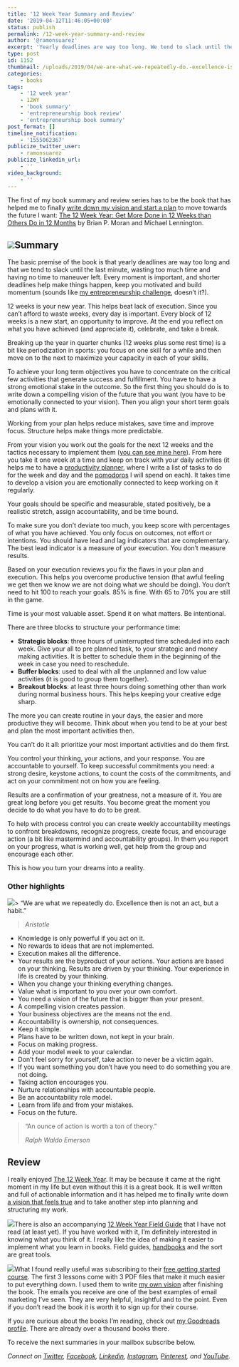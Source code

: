 ```yaml
---
title: '12 Week Year Summary and Review'
date: '2019-04-12T11:46:05+00:00'
status: publish
permalink: /12-week-year-summary-and-review
author: '@ramonsuarez'
excerpt: 'Yearly deadlines are way too long. We tend to slack until the last minute, wasting too much time and having no time to maneuver left. Every moment is important, and shorter deadlines help make things happen, keep you motivated and build momentum.'
type: post
id: 1152
thumbnail: /uploads/2019/04/we-are-what-we-repeatedly-do.-excellence-is-not-an-act-but-a-habit.png
categories: 
    - books
tags:
    - '12 week year'
    - 12WY
    - 'book summary'
    - 'entrepreneurship book review'
    - 'entrepreneurship book summary'
post_format: []
timeline_notification:
    - '1555062367'
publicize_twitter_user:
    - ramonsuarez
publicize_linkedin_url:
    - ''
video_background:
    - ''
---
```

The first of my book summary and review series has to be the book that has helped me to finally [write down my vision and start a plan](https://ramonsuarez.com/my-vision-and-plan/) to move towards the future I want: [The 12 Week Year: Get More Done in 12 Weeks than Others Do in 12 Months](https://amzn.to/2Z6QxL1) by Brian P. Moran and Michael Lennington.

[![](/uploads/2019/05/12-week-year-cover.jpg)](https://amzn.to/2VQut9E)Summary
-------

The basic premise of the book is that yearly deadlines are way too long and that we tend to slack until the last minute, wasting too much time and having no time to maneuver left. Every moment is important, and shorter deadlines help make things happen, keep you motivated and build momentum (sounds like [my entrepreneurship challenge](https://ramonsuarez.com/launching-at-least-one-project-every-month-my-entrepreneurship-learning-challenge/), doesn’t it?).

12 weeks is your new year. This helps beat lack of execution. Since you can’t afford to waste weeks, every day is important. Every block of 12 weeks is a new start, an opportunity to improve. At the end you reflect on what you have achieved (and appreciate it), celebrate, and take a break.

Breaking up the year in quarter chunks (12 weeks plus some rest time) is a bit like periodization in sports: you focus on one skill for a while and then move on to the next to maximize your capacity in each of your skills.

To achieve your long term objectives you have to concentrate on the critical few activities that generate success and fulfillment. You have to have a strong emotional stake in the outcome. So the first thing you should do is to write down a compelling vision of the future that you want (you have to be emotionally connected to your vision). Then you align your short term goals and plans with it.

Working from your plan helps reduce mistakes, save time and improve focus. Structure helps make things more predictable.

From your vision you work out the goals for the next 12 weeks and the tactics necessary to implement them ([you can see mine here](https://ramonsuarez.com/my-vision-and-plan/)). From here you take it one week at a time and keep on track with your daily activities (it helps me to have a [productivity planner](https://amzn.to/2DbDRcv), where I write a list of tasks to do for the week and day and the [pomodoros](https://en.wikipedia.org/wiki/Pomodoro_Technique) I will spend on each). It takes time to develop a vision you are emotionally connected to keep working on it regularly.

Your goals should be specific and measurable, stated positively, be a realistic stretch, assign accountability, and be time bound.

To make sure you don’t deviate too much, you keep score with percentages of what you have achieved. You only focus on outcomes, not effort or intentions. You should have lead and lag indicators that are complementary. The best lead indicator is a measure of your execution. You don’t measure results.

Based on your execution reviews you fix the flaws in your plan and execution. This helps you overcome productive tension (that awful feeling we get then we know we are not doing what we should be doing). You don’t need to hit 100 to reach your goals. 85% is fine. With 65 to 70% you are still in the game.

Time is your most valuable asset. Spend it on what matters. Be intentional.

There are three blocks to structure your performance time:

- **Strategic blocks**: three hours of uninterrupted time scheduled into each week. Give your all to pre planned task, to your strategic and money making activities. It is better to schedule them in the beginning of the week in case you need to reschedule.
- **Buffer blocks**: used to deal with all the unplanned and low value activities (it is good to group them together).
- **Breakout blocks**: at least three hours doing something other than work during normal business hours. This helps keeping your creative edge sharp.

The more you can create routine in your days, the easier and more productive they will become. Think about when you tend to be at your best and plan the most important activities then.

You can’t do it all: prioritize your most important activities and do them first.

You control your thinking, your actions, and your response. You are accountable to yourself. To keep successful commitments you need: a strong desire, keystone actions, to count the costs of the commitments, and act on your commitment not on how you are feeling.

Results are a confirmation of your greatness, not a measure of it. You are great long before you get results. You become great the moment you decide to do what you have to do to be great.

To help with process control you can create weekly accountability meetings to confront breakdowns, recognize progress, create focus, and encourage action (a bit like mastermind and accountability groups). In them you report on your progress, what is working well, get help from the group and encourage each other.

This is how you turn your dreams into a reality.

### Other highlights

![](/uploads/2019/04/we-are-what-we-repeatedly-do.-excellence-is-not-an-act-but-a-habit-1.png)> “We are what we repeatedly do. Excellence then is not an act, but a habit.”
> 
> <cite>*Aristotle*</cite>

- Knowledge is only powerful if you act on it.
- No rewards to ideas that are not implemented.
- Execution makes all the difference.
- Your results are the byproduct of your actions. Your actions are based on your thinking. Results are driven by your thinking. Your experience in life is created by your thinking.
- When you change your thinking everything changes.
- Value what is important to you over your own comfort.
- You need a vision of the future that is bigger than your present.
- A compelling vision creates passion.
- Your business objectives are the means not the end.
- Accountability is ownership, not consequences.
- Keep it simple.
- Plans have to be written down, not kept in your brain.
- Focus on making progress.
- Add your model week to your calendar.
- Don’t feel sorry for yourself, take action to never be a victim again.
- If you want something you don’t have you need to do something you are not doing.
- Taking action encourages you.
- Nurture relationships with accountable people.
- Be an accountability role model.
- Learn from life and from your mistakes.
- Focus on the future.

> “An ounce of action is worth a ton of theory.”
> 
> <cite>*Ralph Waldo Emerson*</cite>

Review
------

 I really enjoyed [The 12 Week Year](https://amzn.to/2X8MtZ3). It may be because it came at the right moment in my life but even without this it is a great book. It is well written and full of actionable information and it has helped me to finally write down [a vision that feels true](https://ramonsuarez.com/my-vision-and-plan/) and to take another step into planning and structuring my work.

![](/uploads/2019/04/5-stars-rating.png)There is also an accompanying [12 Week Year Field Guide](https://amzn.to/2WYLLgK) that I have not read (at least yet). If you have worked with it, I’m definitely interested in knowing what you think of it. I really like the idea of making it easier to implement what you learn in books. Field guides, [handbooks](https://gumroad.com/l/coworkinghandbook) and the sort are great tools.

[![](/uploads/2019/05/image-1.png)](https://amzn.to/2Z6QxL1)What I found really useful was subscribing to their [free getting started course](https://12weekyear.com/gsc/). The first 3 lessons come with 3 PDF files that make it much easier to put everything down. I used them to write [my own vision](https://ramonsuarez.com/my-vision-and-plan/) after finishing the book. The emails you receive are one of the best examples of email marketing I’ve seen. They are very helpful, insightful and to the point. Even if you don’t read the book it is worth it to sign up for their course.

If you are curious about the books I’m reading, check out [my Goodreads profile](https://www.goodreads.com/author/show/7992456.Ram_n_Su_rez_V_zquez). There are already over a thousand books there.

To receive the next summaries in your mailbox subscribe below.

*Connect on [Twitter](https://twitter.com/ramonsuarez), [Facebook](https://www.facebook.com/ramonsuarezdotcom), [Linkedin](https://www.linkedin.com/in/ramonsuarez/), [Instagram](https://www.instagram.com/ramonsuarez/), [Pinterest](https://www.pinterest.com/ramonsuarez/), and [YouTube](https://www.youtube.com/ramonsuarezv).*